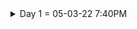 <details>
  <summary>Day 1 = 05-03-22 7:40PM</summary>
  
  ## Thoughts and What i did
  - I start again from html to remember the things that i've learned a long ago. it is so hard to be back at programming since whenever i started studying i immediately feel sleepy and exhausted and it is maybe the result of me taking a break and have no motivation to study.

  - I still remember a lot of things but i feel i do really need to review all of those things from the start and im willing to learn web 
  development again even though i still don't know what programming field/career should i focus on.

  #### What i learned/review
  ### HTML
  * <DOCTYPE html>  = what version of HTML is being used
  * <html></html>   = root element of the document
  * <head></head>   = the info's or data that is about the document and is not seen by the user's
  * <body></body>   = contains all the documents data that is seen by the user
  * <title></title> = the title or name that is shown on the webpage tab bar
  * <h1>,<h2>,<h3>,<h4>,<h5>,<h6>  = headings of the html\
</details>
